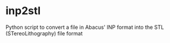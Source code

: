 # inp2stl
Python script to convert a file in Abacus' INP format into the STL (STereoLithography) file format
